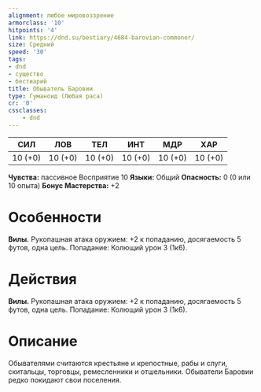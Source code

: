 ```yaml
---
alignment: любое мировоззрение
armorclass: '10'
hitpoints: '4'
link: https://dnd.su/bestiary/4684-barovian-commoner/
size: Средний
speed: '30'
tags:
- dnd
- существо
- бестиарий
title: Обыватель Баровии
type: Гуманоид (Любая раса)
cr: '0'
cssclasses:
    - dnd
---
```



| СИЛ | ЛОВ | ТЕЛ | ИНТ | МДР | ХАР |
|---|---|---|---|---|---|
| 10 (+0) | 10 (+0) | 10 (+0) | 10 (+0) | 10 (+0) | 10 (+0) |
**Чувства:** пассивное Восприятие 10
**Языки:** Общий
**Опасность:** 0 (0 или 10 опыта)
**Бонус Мастерства:** +2


# Особенности
**Вилы.** Рукопашная атака оружием: +2 к попаданию, досягаемость 5 футов, одна цель. Попадание: Колющий урон 3 (1к6).


# Действия
**Вилы.** Рукопашная атака оружием: +2 к попаданию, досягаемость 5 футов, одна цель. Попадание: Колющий урон 3 (1к6).


# Описание
Обывателями считаются крестьяне и крепостные, рабы и слуги, скитальцы, торговцы, ремесленники и отшельники. Обыватели Баровии редко покидают свои поселения.